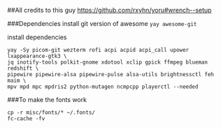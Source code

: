 ##All credits to this guy
https://github.com/rxyhn/yoru#wrench--setup


###Dependencies
install git version of awesome
`yay awesome-git`

install dependencies
```
yay -Sy picom-git wezterm rofi acpi acpid acpi_call upower lxappearance-gtk3 \
jq inotify-tools polkit-gnome xdotool xclip gpick ffmpeg blueman redshift \
pipewire pipewire-alsa pipewire-pulse alsa-utils brightnessctl feh maim \
mpv mpd mpc mpdris2 python-mutagen ncmpcpp playerctl --needed
```


###To make the fonts work

```
cp -r misc/fonts/* ~/.fonts/
fc-cache -fv
``````

